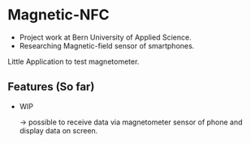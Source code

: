 # Magnetic-NFC

* Project work at Bern University of Applied Science.
* Researching Magnetic-field sensor of smartphones.

Little Application to test magnetometer.


## Features (So far)

* WIP

  &rarr; possible to receive data via magnetometer sensor of phone and display data on screen.
